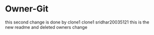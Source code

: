 # Owner-Git
this second change is done by clone1
clone1 sridhar20035121
this is the new readme and deleted owners change

